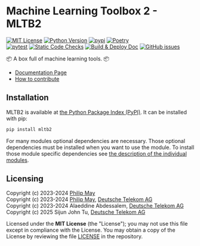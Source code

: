 # Machine Learning Toolbox 2 - MLTB2

[![MIT License](https://img.shields.io/github/license/telekom/mltb2)](https://github.com/telekom/mltb2/blob/main/LICENSE)
[![Python Version](https://img.shields.io/pypi/pyversions/mltb2)](https://www.python.org)
[![pypi](https://img.shields.io/pypi/v/mltb2.svg)](https://pypi.python.org/pypi/mltb2)
[![Poetry](https://img.shields.io/endpoint?url=https://python-poetry.org/badge/v0.json)](https://github.com/telekom/mltb2/blob/main/pyproject.toml)
<br/>
[![pytest](https://github.com/telekom/mltb2/actions/workflows/pytest.yml/badge.svg)](https://github.com/telekom/mltb2/actions/workflows/pytest.yml)
[![Static Code Checks](https://github.com/telekom/mltb2/actions/workflows/static_checks.yml/badge.svg)](https://github.com/telekom/mltb2/actions/workflows/static_checks.yml)
[![Build & Deploy Doc](https://github.com/telekom/mltb2/actions/workflows/build_deploy_doc.yml/badge.svg)](https://github.com/telekom/mltb2/actions/workflows/build_deploy_doc.yml)
[![GitHub issues](https://img.shields.io/github/issues-raw/telekom/mltb2)](https://github.com/telekom/mltb2/issues)

📦 A box full of machine learning tools. 📦

- [Documentation Page](https://telekom.github.io/mltb2/)
- [How to contribute](https://github.com/telekom/mltb2/blob/main/CONTRIBUTING.md)

## Installation

MLTB2 is available at [the Python Package Index (PyPI)](https://pypi.org/project/mltb2/).
It can be installed with pip:

```bash
pip install mltb2
```

For many modules optional dependencies are necessary.
Those optional dependencies must be installed when you want to use the module.
To install those module specific dependencies see
[the description of the individual modules](https://telekom.github.io/mltb2/api-reference.html).

## Licensing

Copyright (c) 2023-2024 [Philip May](https://philipmay.org)\
Copyright (c) 2023-2024 [Philip May](https://philipmay.org), [Deutsche Telekom AG](https://www.telekom.de/)\
Copyright (c) 2023-2024 Alaeddine Abdessalem, [Deutsche Telekom AG](https://www.telekom.de/)\
Copyright (c) 2025 Sijun John Tu, [Deutsche Telekom AG](https://www.telekom.de/)

Licensed under the **MIT License** (the "License"); you may not use this file except in compliance with the License.
You may obtain a copy of the License by reviewing the file
[LICENSE](https://github.com/telekom/mltb2/blob/main/LICENSE) in the repository.
